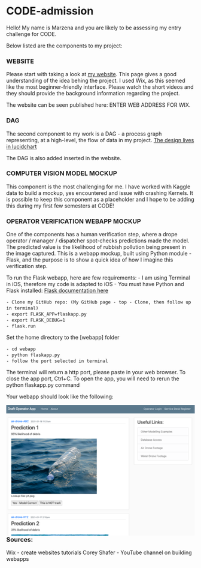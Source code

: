 # CODE-admission

Hello!
My name is Marzena and you are likely to be assessing my entry challenge for CODE.

Below listed are the components to my project:

### WEBSITE
Please start with taking a look at [my website](https://maziiw.wixsite.com/code-takeme/the-project). This page gives a good understanding of the idea behing the project. 
I used Wix, as this seemed like the most beginner-friendly interface. Please watch the short videos and they should provide the background information regarding the project.

The website can be seen published here: ENTER WEB ADDRESS FOR WIX.

### DAG
The second component to my work is a DAG - a process graph representing, at a high-level, the flow of data in my project. 
[The design lives in lucidchart](https://lucid.app/lucidchart/invitations/accept/5a5dd57a-ba2c-4b35-b729-de1df90ae760)

The DAG is also added inserted in the website.

### COMPUTER VISION MODEL MOCKUP
This component is the most challenging for me. I have worked with Kaggle data to build a mockup, yes encountered and issue with crashing Kernels. It is possible to keep this component as a placeholder and I hope to be adding this during my first few semesters at CODE!

### OPERATOR VERIFICATION WEBAPP MOCKUP
One of the components has a human verification step, where a drope operator / manager / dispatcher spot-checks predictions made the model. The predicted value is the likelihood of rubbish pollution being present in the image captured. This is a webapp mockup, built using Python module - Flask, and the purpose is to show a quick idea of how I imagine this verification step.

To run the Flask webapp, here are few requirements:
    - I am using Terminal in iOS, therefore my code is adapted to iOS
    - You must have Python and Flask installed: [Flask documentation here](https://flask.palletsprojects.com/en/1.1.x/installation/)
    
    - Clone my GitHub repo: (My GitHub page - top - Clone, then follow up in terminal)
    - export FLASK_APP=flaskapp.py
    - export FLASK_DEBUG=1
    - flask.run
 Set the home directory to the [webapp] folder
    
    - cd webapp
    - python flaskapp.py
    - follow the port selected in terminal 

 The terminal will return a http port, please paste in your web browser.
    To close the app port, Ctrl+C. To open the app, you will need to rerun the python flaskapp.py command

 Your webapp should look like the following:
 
 <img src="webapp_screenshot.png" alt="Webapp Should look Like This" style="float: left; margin-right: 10px;" />
 
 
 ### Sources:
 Wix - create websites tutorials
 Corey Shafer - YouTube channel on building webapps
